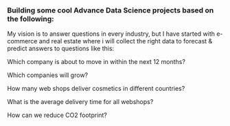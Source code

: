 ### Building some cool Advance Data Science projects based on the following:

My vision is to answer questions in every industry, but I have started with e-commerce and real estate where i will collect the right data to forecast & predict answers to questions like this: 

Which company is about to move in within the next 12 months? 

Which companies will grow? 

How many web shops deliver cosmetics in different countries? 

What is the average delivery time for all webshops? 

How can we reduce CO2 footprint?
